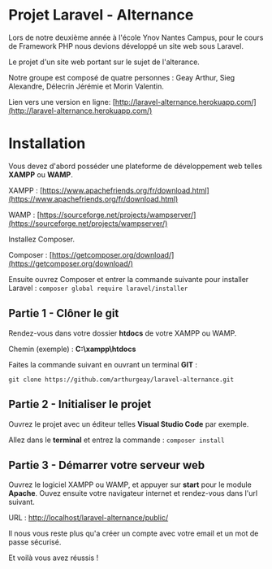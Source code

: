 # Projet Laravel - Alternance

Lors de notre deuxième année à l'école Ynov Nantes Campus, pour le cours de Framework PHP nous devions développé un site web sous Laravel.

Le projet d'un site web portant sur le sujet de l'alterance.

Notre groupe est composé de quatre personnes : Geay Arthur, Sieg Alexandre, Délecrin Jérémie et Morin Valentin.

Lien vers une version en ligne: [http://laravel-alternance.herokuapp.com/](http://laravel-alternance.herokuapp.com/)

# Installation

Vous devez d'abord posséder une plateforme de développement web telles **XAMPP** ou **WAMP**.

XAMPP : [https://www.apachefriends.org/fr/download.html](https://www.apachefriends.org/fr/download.html)

WAMP : [https://sourceforge.net/projects/wampserver/](https://sourceforge.net/projects/wampserver/)

Installez Composer.

Composer : [https://getcomposer.org/download/](https://getcomposer.org/download/)

Ensuite ouvrez Composer et entrer la commande suivante pour installer Laravel :
`composer global require laravel/installer`

## Partie 1 - Clôner le git

Rendez-vous dans votre dossier **htdocs** de votre XAMPP ou WAMP.

Chemin (exemple) : **C:\xampp\htdocs**

Faites la commande suivant en ouvrant un terminal **GIT** :

`git clone https://github.com/arthurgeay/laravel-alternance.git`

## Partie 2 - Initialiser le projet

Ouvrez le projet avec un éditeur telles **Visual Studio Code** par exemple.

Allez dans le **terminal** et entrez la commande : `composer install`

## Partie 3 - Démarrer votre serveur web

Ouvrez le logiciel XAMPP ou WAMP, et appuyer sur **start** pour le module **Apache**.
Ouvez ensuite votre navigateur internet et rendez-vous dans l'url suivant.

URL : [http://localhost/laravel-alternance/public/](http://localhost/laravel-alternance/public/)

Il nous vous reste plus qu'a créer un compte avec votre email et un mot de passe sécurisé.

Et voilà vous avez réussis !
